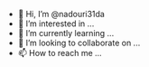 - 👋 Hi, I’m @nadouri31da
- 👀 I’m interested in ...
- 🌱 I’m currently learning ...
- 💞️ I’m looking to collaborate on ...
- 📫 How to reach me ...

<!---
nadouri31da/nadouri31da is a ✨ special ✨ repository because its `README.md` (this file) appears on your GitHub profile.
You can click the Preview link to take a look at your changes.
--->
